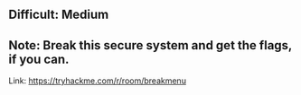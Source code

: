 Difficult: Medium
--------------------------------
Note: Break this secure system and get the flags, if you can.
--------------------------------
Link: https://tryhackme.com/r/room/breakmenu

